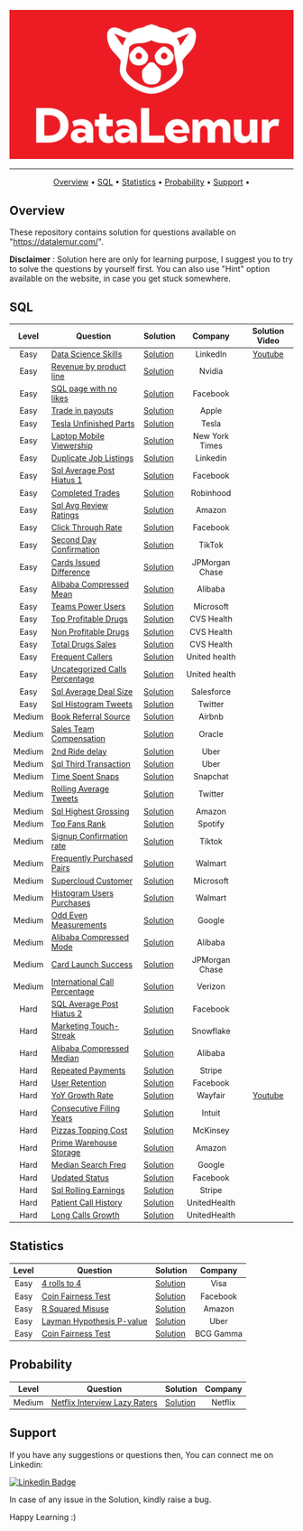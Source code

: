 ![Project Logo][dl_logo]

---

<p align="center">
  <a href="#overview">Overview</a> •
  <a href="#sql">SQL</a> •
  <a href="#statistics">Statistics</a> •
  <a href="#probability">Probability</a> •
  <a href="#support">Support</a> •
</p>


## Overview
These repository contains solution for questions available on "https://datalemur.com/".

**Disclaimer** : Solution here are only for learning purpose, I suggest you to try to solve the questions by yourself first. You can also use "Hint" option available on the website, in case you get stuck somewhere.

## SQL

| Level | Question | Solution | Company | Solution Video
|:------:|------|---------|:---------:|:---------:|
| Easy | [Data Science Skills](https://datalemur.com/questions/matching-skills) | [Solution](SQL/Easy/matching-skills.sql) | Linkedln |[Youtube](https://youtu.be/5HBgE9GW8N0)
| Easy | [Revenue by product line](https://datalemur.com/questions/revenue-by-product-line) | [Solution](SQL/Easy/revenue-by-product-line.sql)| Nvidia |
| Easy | [SQL page with no likes](https://datalemur.com/questions/sql-page-with-no-likes) | [Solution](SQL/Easy/sql-page-with-no-likes.sql)| Facebook |
| Easy | [Trade in payouts](https://datalemur.com/questions/trade-in-payouts) | [Solution](SQL/Easy/trade-in-payouts.sql)| Apple |
| Easy | [Tesla Unfinished Parts](https://datalemur.com/questions/tesla-unfinished-parts) | [Solution](SQL/Easy/tesla-unfinished-parts.sql)| Tesla |
| Easy | [Laptop Mobile Viewership](https://datalemur.com/questions/laptop-mobile-viewership) | [Solution](SQL/Easy/laptop-mobile-viewership.sql)| New York Times |
| Easy | [Duplicate Job Listings](https://datalemur.com/questions/duplicate-job-listings) | [Solution](SQL/Easy/duplicate-job-listings.sql)| Linkedin |
| Easy | [Sql Average Post Hiatus 1](https://datalemur.com/questions/sql-average-post-hiatus-1) | [Solution](SQL/Easy/sql-average-post-hiatus-1.sql)| Facebook |
| Easy | [Completed Trades](https://datalemur.com/questions/completed-trades) | [Solution](SQL/Easy/completed-trades.sql)| Robinhood |
| Easy | [Sql Avg Review Ratings](https://datalemur.com/questions/sql-avg-review-ratings) | [Solution](SQL/Easy/sql-avg-review-ratings.sql)| Amazon |
| Easy | [Click Through Rate](https://datalemur.com/questions/click-through-rate) | [Solution](SQL/Easy/click-through-rate.sql)| Facebook |
| Easy | [Second Day Confirmation](https://datalemur.com/questions/second-day-confirmation) | [Solution](SQL/Easy/second-day-confirmation.sql)| TikTok |
| Easy | [Cards Issued Difference](https://datalemur.com/questions/cards-issued-difference) | [Solution](SQL/Easy/cards-issued-difference.sql)| JPMorgan Chase |
| Easy | [Alibaba Compressed Mean](https://datalemur.com/questions/alibaba-compressed-mean) | [Solution](SQL/Easy/alibaba-compressed-mean.sql)| Alibaba |
| Easy | [Teams Power Users](https://datalemur.com/questions/teams-power-users) | [Solution](SQL/Easy/teams-power-users.sql)| Microsoft |
| Easy | [Top Profitable Drugs](https://datalemur.com/questions/top-profitable-drugs) | [Solution](SQL/Easy/top-profitable-drugs.sql)| CVS Health |
| Easy | [Non Profitable Drugs](https://datalemur.com/questions/non-profitable-drugs) | [Solution](SQL/Easy/non-profitable-drugs.sql)| CVS Health |
| Easy | [Total Drugs Sales](https://datalemur.com/questions/total-drugs-sales) | [Solution](SQL/Easy/total-drugs-sales.sql)| CVS Health |
| Easy | [Frequent Callers](https://datalemur.com/questions/frequent-callers) | [Solution](SQL/Easy/frequent-callers.sql)| United health |
| Easy | [Uncategorized Calls Percentage](https://datalemur.com/questions/uncategorized-calls-percentage) | [Solution](SQL/Easy/uncategorized-calls-percentage.sql)| United health |
| Easy | [Sql Average Deal Size](https://datalemur.com/questions/sql-average-deal-size) | [Solution](SQL/Easy/sql-average-deal-size.sql)| Salesforce |
| Easy | [Sql Histogram Tweets](https://datalemur.com/questions/sql-histogram-tweets) | [Solution](SQL/Easy/sql-histogram-tweets.sql)| Twitter |
| Medium | [Book Referral Source](https://datalemur.com/questions/booking-referral-source) | [Solution](SQL/Medium/booking-referralsource.sql)| Airbnb |
| Medium | [Sales Team Compensation](https://datalemur.com/questions/sales-team-compensation) | [Solution](SQL/Medium/sales-team-compensation.sql)| Oracle |
| Medium | [2nd Ride delay](https://datalemur.com/questions/2nd-ride-delay) | [Solution](SQL/Medium/2nd-ride-delay.sql)| Uber |
| Medium | [Sql Third Transaction](https://datalemur.com/questions/sql-third-transaction) | [Solution](SQL/Medium/sql-third-transaction.sql)| Uber |
| Medium | [Time Spent Snaps](https://datalemur.com/questions/time-spent-snaps) | [Solution](SQL/Medium/time-spent-snaps.sql)| Snapchat |
| Medium | [Rolling Average Tweets](https://datalemur.com/questions/rolling-average-tweets) | [Solution](SQL/Medium/rolling-average-tweets.sql)| Twitter |
| Medium | [Sql Highest Grossing](https://datalemur.com/questions/sql-highest-grossing) | [Solution](SQL/Medium/sql-highest-grossing.sql)| Amazon |
| Medium | [Top Fans Rank](https://datalemur.com/questions/top-fans-rank) | [Solution](SQL/Medium/top-fans-rank.sql)| Spotify |
| Medium | [Signup Confirmation rate](https://datalemur.com/questions/signup-confirmation-rate) | [Solution](SQL/Medium/signup-confirmation-rate.sql)| Tiktok |
| Medium | [Frequently Purchased Pairs](https://datalemur.com/questions/frequently-purchased-pairs) | [Solution](SQL/Medium/frequently-purchased-pairs.sql)| Walmart |
| Medium | [Supercloud Customer](https://datalemur.com/questions/supercloud-customer) | [Solution](SQL/Medium/supercloud-customer.sql)| Microsoft |
| Medium | [Histogram Users Purchases](https://datalemur.com/questions/histogram-users-purchases) | [Solution](SQL/Medium/histogram-users-purchases.sql)| Walmart |
| Medium | [Odd Even Measurements](https://datalemur.com/questions/odd-even-measurements) | [Solution](SQL/Medium/odd-even-measurements.sql)| Google |
| Medium | [Alibaba Compressed Mode](https://datalemur.com/questions/alibaba-compressed-mode) | [Solution](SQL/Medium/alibaba-compressed-mode.sql)| Alibaba |
| Medium | [Card Launch Success](https://datalemur.com/questions/card-launch-success) | [Solution](SQL/Medium/card-launch-success.sql)| JPMorgan Chase |
| Medium | [International Call Percentage](https://datalemur.com/questions/international-call-percentage) | [Solution](SQL/Medium/international-call-percentage.sql)| Verizon |
| Hard | [SQL Average Post Hiatus 2](https://datalemur.com/questions/sql-average-post-hiatus-2) | [Solution](SQL/Hard/sql-average-post-hiatus-2.sql)| Facebook |
| Hard | [Marketing Touch-Streak](https://datalemur.com/questions/marketing-touch-streak) | [Solution](SQL/Hard/marketing-touch-streak.sql) | Snowflake
| Hard | [Alibaba Compressed Median](https://datalemur.com/questions/alibaba-compressed-median) | [Solution](SQL/Hard/alibaba-compressed-median.sql) | Alibaba
| Hard | [Repeated Payments](https://datalemur.com/questions/repeated-payments) | [Solution](SQL/Hard/repeated-payments.sql) | Stripe
| Hard | [User Retention](https://datalemur.com/questions/user-retention) | [Solution](SQL/Hard/user-retention.sql) | Facebook
| Hard | [YoY Growth Rate](https://datalemur.com/questions/yoy-growth-rate) | [Solution](SQL/Hard/yoy-growth-rate.sql) | Wayfair |[Youtube](https://youtu.be/xKWrABnOzww)
| Hard | [Consecutive Filing Years](https://datalemur.com/questions/consecutive-filing-years) | [Solution](SQL/Hard/consecutive-filing-years.sql) | Intuit
| Hard | [Pizzas Topping Cost](https://datalemur.com/questions/pizzas-topping-cost) | [Solution](SQL/Hard/pizzas-topping-cost.sql) | McKinsey
| Hard | [Prime Warehouse Storage](https://datalemur.com/questions/prime-warehouse-storage) | [Solution](SQL/Hard/prime-warehouse-storage.sql) | Amazon
| Hard | [Median Search Freq](https://datalemur.com/questions/median-search-freq) | [Solution](SQL/Hard/median-search-freq.sql) | Google
| Hard | [Updated Status](https://datalemur.com/questions/updated-status) | [Solution](SQL/Hard/updated-status.sql) | Facebook
| Hard | [Sql Rolling Earnings](https://datalemur.com/questions/sql-rolling-earnings) | [Solution](SQL/Hard/sql-rolling-earnings.sql) | Stripe
| Hard | [Patient Call History](https://datalemur.com/questions/patient-call-history) | [Solution](SQL/Hard/patient-call-history.sql) | UnitedHealth
| Hard | [Long Calls Growth](https://datalemur.com/questions/long-calls-growth) | [Solution](SQL/Hard/long-calls-growth.sql) | UnitedHealth



## Statistics

| Level | Question | Solution | Company |
|:------:|------|---------|:---------:|
| Easy | [4 rolls to 4](https://datalemur.com/questions/4-rolls-to-4) | [Solution](Statistics/Easy/4-rolls-to-4.ipynb) | Visa |
| Easy | [Coin Fairness Test](https://datalemur.com/questions/coin-fairness-test) | [Solution](Statistics/Easy/coin-fairness-test.ipynb) | Facebook |
| Easy | [R Squared Misuse](https://datalemur.com/questions/r-squared-misuse) | [Solution](Statistics/Easy/r-squared-misuse.ipynb) | Amazon
| Easy | [Layman Hypothesis P-value](https://datalemur.com/questions/layman-hypothesis-p-value) | [Solution](Statistics/Easy/layman-hypothesis-p-value.ipynb) | Uber
| Easy | [Coin Fairness Test](https://datalemur.com/questions/coin-fairness-test) | [Solution](Statistics/Easy/coin-fairness-test.ipynb) | BCG Gamma


## Probability
| Level | Question | Solution | Company |
|:------:|------|---------|:---------:|
| Medium | [Netflix Interview Lazy Raters](https://datalemur.com/questions/netflix-interview-lazy-raters) | [Solution](Probability/Medium/netflix-interview-lazy-raters.ipynb) | Netflix |




## Support

If you have any suggestions or questions then, You can connect me on Linkedin:

[![Linkedin Badge][linkedinbadge]][linkedin]

In case of any issue in the Solution, kindly raise a bug.

Happy Learning :)


<!-- Image Links -->
[dl_logo]: images/data_lemur.png

<!-- Profile Links -->
[linkedin]: https://www.linkedin.com/in/tajinder-55/

<!-- Shields Profile Links -->
[linkedinbadge]: https://img.shields.io/badge/linkedin-blue?logo=linkedin